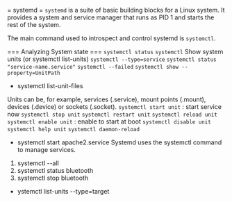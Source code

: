 = systemd =
`systemd` is a suite of basic building blocks for a Linux system. It provides a
system and service manager that runs as PID 1 and starts the rest of the
system.

The main command used to introspect and control systemd is `systemctl`.

=== Analyzing System state ===
`systemctl status`
`systemctl`
Show system units  (or systemctl list-units)
`systemctl --type=service`
`systemctl status "service-name.service"`
`systemctl --failed`
`systemctl show --property=UnitPath`
* systemctl list-unit-files

Units can be, for example, services (.service), mount points (.mount), devices
(.device) or sockets (.socket).
`systemctl start unit` : start service now
`systemctl stop unit`
`systemctl restart unit`
`systemctl reload unit`
`systemctl enable unit`   : enable to start at boot
`systemctl disable unit`
`systemctl help unit`
`systemctl daemon-reload`

* systemctl start apache2.service
Systemd uses the systemctl command to manage services.
1. systemctl --all
1. systemctl status bluetooth
1. systemctl stop bluetooth

* ystemctl list-units --type=target


